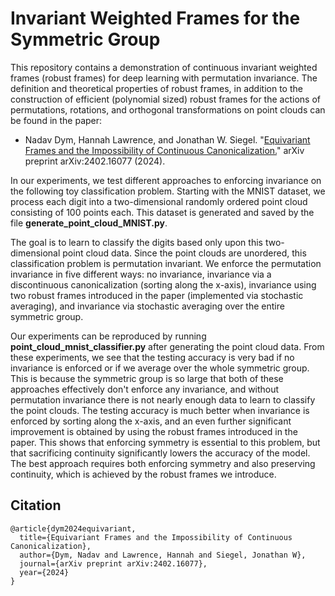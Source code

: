 # Invariant Weighted Frames for the Symmetric Group

This repository contains a demonstration of continuous invariant weighted frames (robust frames) for deep learning with permutation invariance. The definition and theoretical properties of robust frames, in addition to the construction of efficient (polynomial sized) robust frames for the actions of permutations, rotations, and orthogonal transformations on point clouds can be found in the paper:

- Nadav Dym, Hannah Lawrence, and Jonathan W. Siegel. "[Equivariant Frames and the Impossibility of Continuous Canonicalization.](https://arxiv.org/abs/2402.16077)" arXiv preprint arXiv:2402.16077 (2024).

In our experiments, we test different approaches to enforcing invariance on the following toy classification problem. Starting with the MNIST dataset, we process each digit into a two-dimensional randomly ordered point cloud consisting of $100$ points each. This dataset is generated and saved by the file **generate_point_cloud_MNIST.py**.

The goal is to learn to classify the digits based only upon this two-dimensional point cloud data. Since the point clouds are unordered, this classification problem is permutation invariant. We enforce the permutation invariance in five different ways: no invariance, invariance via a discontinuous canonicalization (sorting along the x-axis), invariance using two robust frames introduced in the paper (implemented via stochastic averaging), and invariance via stochastic averaging over the entire symmetric group.

Our experiments can be reproduced by running **point_cloud_mnist_classifier.py** after generating the point cloud data. From these experiments, we see that the testing accuracy is very bad if no invariance is enforced or if we average over the whole symmetric group. This is because the symmetric group is so large that both of these approaches effectively don't enforce any invariance, and without permutation invariance there is not nearly enough data to learn to classify the point clouds. The testing accuracy is much better when invariance is enforced by sorting along the x-axis, and an even further significant improvement is obtained by using the robust frames introduced in the paper. This shows that enforcing symmetry is essential to this problem, but that sacrificing continuity significantly lowers the accuracy of the model. The best approach requires both enforcing symmetry and also preserving continuity, which is achieved by the robust frames we introduce.

 ## Citation

 
    @article{dym2024equivariant,
      title={Equivariant Frames and the Impossibility of Continuous Canonicalization},
      author={Dym, Nadav and Lawrence, Hannah and Siegel, Jonathan W},
      journal={arXiv preprint arXiv:2402.16077},
      year={2024}
    }
